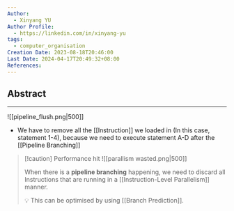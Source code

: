 ```yaml
---
Author:
  - Xinyang YU
Author Profile:
  - https://linkedin.com/in/xinyang-yu
tags:
  - computer_organisation
Creation Date: 2023-08-18T20:46:00
Last Date: 2024-04-17T20:49:32+08:00
References: 
---
```

## Abstract
---
![[pipeline_flush.png|500]]

- We have to remove all the [[Instruction]] we loaded in (In this case, statement 1-4), because we need to execute statement A-D after the [[Pipeline Branching]]

>[!caution] Performance hit
> ![[parallism wasted.png|500]]
> 
> When there is a **pipeline branching** happening, we need to discard all Instructions that are running in a [[Instruction-Level Parallelism]] manner. 
> 
> 💡 This can be optimised by using [[Branch Prediction]].

